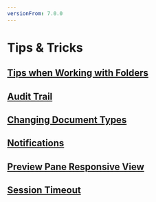 ```yaml
---
versionFrom: 7.0.0
---
```


# Tips & Tricks

## [Tips when Working with Folders](Tips-when-Working-with-Folders.md)

## [Audit Trail](Audit-Trail.md)

## [Changing Document Types](Changing-Document-Types.md)

## [Notifications](Notifications.md)

## [Preview Pane Responsive View](Preview-Pane-Responsive-View.md)

## [Session Timeout](Session-Timeout.md)
